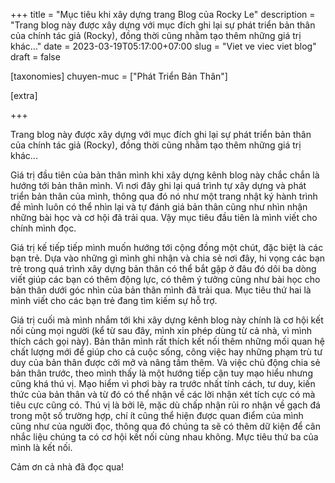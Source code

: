 +++
title = "Mục tiêu khi xây dựng trang Blog của Rocky Le"
description = "Trang blog này được xây dựng với mục đích ghi lại sự phát triển bản thân của chính tác giả (Rocky), đồng thời cũng nhằm tạo thêm những giá trị khác..."
date = 2023-03-19T05:17:00+07:00
slug = "Viet ve viec viet blog"
draft = false

[taxonomies]
chuyen-muc = ["Phát Triển Bản Thân"]


[extra]

+++

Trang blog này được xây dựng với mục đích ghi lại sự phát triển bản thân của chính tác giả (Rocky), đồng thời cũng nhằm tạo thêm những giá trị khác...
<!-- more -->

Giá trị đầu tiên của bản thân mình khi xây dựng kênh blog này chắc chắn là hướng tới bản thân mình. Vì nơi đây ghi lại quá trình tự xây dựng và phát triển bản thân của mình, thông qua đó nó như một trang nhật ký hành trình đề mình luôn có thể nhìn lại và tự đánh giá bản thân cũng như nhìn nhận những bài học và cơ hội đã trải qua. Vậy mục tiêu đầu tiên là mình viết cho chính mình đọc.

Giá trị kế tiếp tiếp mình muốn hướng tới cộng đồng một chút, đặc biệt là các bạn trẻ. Dựa vào những gì mình ghi nhận và chia sẻ nơi đây, hi vọng các bạn trẻ trong quá trình xây dựng bản thân có thể bắt gặp ở đâu đó dôi ba dòng viết giúp các bạn có thêm động lực, có thêm ý tưởng cũng như bài học cho bản thân dưới góc nhìn của bản thân mình đã trải qua. Mục tiêu thứ hai là mình viết cho các bạn trẻ đang tìm kiếm sự hỗ trợ.

Giá trị cuối mà mình nhắm tới khi xây dựng kênh blog này chính là cơ hội kết nối cùng mọi người (kể từ sau đây, mình xin phép dùng từ cả nhà, vì mình thích cách gọi này). Bản thân mình rất thích kết nối thêm những mối quan hệ chất lượng mới để giúp cho cả cuộc sống, công việc hay những phạm trù tư duy của bản thân được cởi mở và nâng tầm thêm. Và việc chủ động chia sẻ bản thân trước, theo mình thấy là một hướng tiếp cận tuy mạo hiểu nhưng cũng khá thú vị. Mạo hiểm vì phơi bày ra trước nhất tính cách, tư duy, kiến thức của bản thân và từ đó có thể nhận về các lời nhận xét tích cực có mà tiêu cực cũng có. Thú vị là bởi lẽ, mặc dù chấp nhận rủi ro nhận về gạch đá trong một số trường hợp, chí ít cũng thể hiện được quan điểm của mình cũng như của người đọc, thông qua đó chúng ta sẽ có thêm dữ kiện để cân nhắc liệu chúng ta có cơ hội kết nối cùng nhau không. Mực tiêu thứ ba của mình là kết nối.

Cảm ơn cả nhà đã đọc qua!